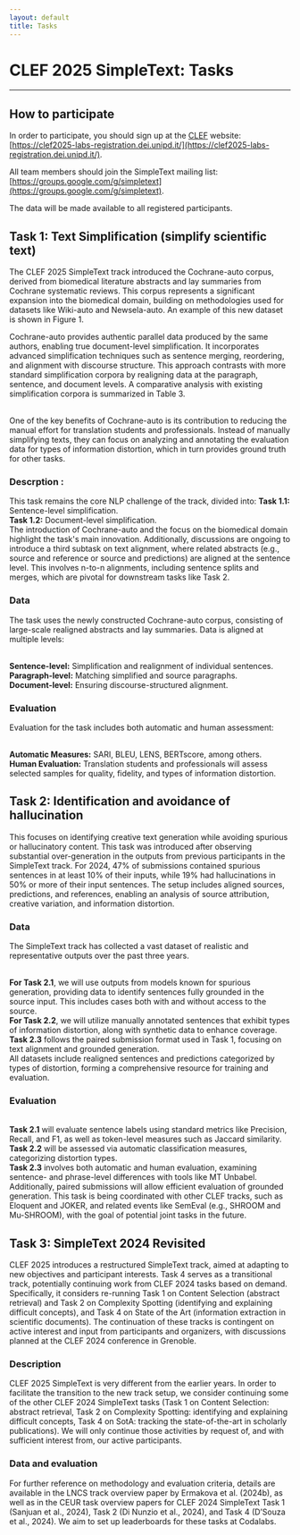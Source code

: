 ```yaml
---
layout: default
title: Tasks
---
```


# CLEF 2025 SimpleText: Tasks

---
## How to participate
In order to participate, you should sign up at the [CLEF](https://clef2025.clef-initiative.eu/index.php?page=Pages/registration.html) website: [https://clef2025-labs-registration.dei.unipd.it/](https://clef2025-labs-registration.dei.unipd.it/). 

All team members should join the SimpleText mailing list:
[https://groups.google.com/g/simpletext](https://groups.google.com/g/simpletext). 

The data will be made available to all registered participants.

## Task 1: Text Simplification (simplify scientific text)

The CLEF 2025 SimpleText track introduced the Cochrane-auto corpus, derived from biomedical literature abstracts and lay summaries from Cochrane systematic reviews. This corpus represents a significant expansion into the biomedical domain, building on methodologies used for datasets like Wiki-auto and Newsela-auto. An example of this new dataset is shown in Figure 1.

Cochrane-auto provides authentic parallel data produced by the same authors, enabling true document-level simplification. It incorporates advanced simplification techniques such as sentence merging, reordering, and alignment with discourse structure. This approach contrasts with more standard simplification corpora by realigning data at the paragraph, sentence, and document levels. A comparative analysis with existing simplification corpora is summarized in Table 3.

<br>One of the key benefits of Cochrane-auto is its contribution to reducing the manual effort for translation students and professionals. Instead of manually simplifying texts, they can focus on analyzing and annotating the evaluation data for types of information distortion, which in turn provides ground truth for other tasks.

### Descrption : 
This task remains the core NLP challenge of the track, divided into:
**Task 1.1:** Sentence-level simplification.
<br>**Task 1.2:** Document-level simplification.
<br>The introduction of Cochrane-auto and the focus on the biomedical domain highlight the task's main innovation. Additionally, discussions are ongoing to introduce a third subtask on text alignment, where related abstracts (e.g., source and reference or source and predictions) are aligned at the sentence level. This involves n-to-n alignments, including sentence splits and merges, which are pivotal for downstream tasks like Task 2.

### Data
The task uses the newly constructed Cochrane-auto corpus, consisting of large-scale realigned abstracts and lay summaries. Data is aligned at multiple levels:

<br>**Sentence-level:** Simplification and realignment of individual sentences.
<br>**Paragraph-level:** Matching simplified and source paragraphs.
<br>**Document-level:** Ensuring discourse-structured alignment.

### Evaluation
Evaluation for the task includes both automatic and human assessment:

<br>**Automatic Measures:** SARI, BLEU, LENS, BERTscore, among others.
<br>**Human Evaluation:** Translation students and professionals will assess selected samples for quality, fidelity, and types of information distortion.

## Task 2: Identification and avoidance of hallucination

This focuses on identifying creative text generation while avoiding spurious or hallucinatory content. This task was introduced after observing substantial over-generation in the outputs from previous participants in the SimpleText track. For 2024, 47% of submissions contained spurious sentences in at least 10% of their inputs, while 19% had hallucinations in 50% or more of their input sentences. The setup includes aligned sources, predictions, and references, enabling an analysis of source attribution, creative variation, and information distortion.

### Data

The SimpleText track has collected a vast dataset of realistic and representative outputs over the past three years.

<br>**For Task 2.1**, we will use outputs from models known for spurious generation, providing data to identify sentences fully grounded in the source input. This includes cases both with and without access to the source.
<br>**For Task 2.2**, we will utilize manually annotated sentences that exhibit types of information distortion, along with synthetic data to enhance coverage.
<br>**Task 2.3** follows the paired submission format used in Task 1, focusing on text alignment and grounded generation.
<br>All datasets include realigned sentences and predictions categorized by types of distortion, forming a comprehensive resource for training and evaluation.


### Evaluation

<br>**Task 2.1** will evaluate sentence labels using standard metrics like Precision, Recall, and F1, as well as token-level measures such as Jaccard similarity.
<br>**Task 2.2** will be assessed via automatic classification measures, categorizing distortion types.
<br>**Task 2.3** involves both automatic and human evaluation, examining sentence- and phrase-level differences with tools like MT Unbabel.
<br>Additionally, paired submissions will allow efficient evaluation of grounded generation. This task is being coordinated with other CLEF tracks, such as Eloquent and JOKER, and related events like SemEval (e.g., SHROOM and Mu-SHROOM), with the goal of potential joint tasks in the future.

## Task 3: SimpleText 2024 Revisited

CLEF 2025 introduces a restructured SimpleText track, aimed at adapting to new objectives and participant interests. Task 4 serves as a transitional track, potentially continuing work from CLEF 2024 tasks based on demand. Specifically, it considers re-running Task 1 on Content Selection (abstract retrieval) and Task 2 on Complexity Spotting (identifying and explaining difficult concepts), and Task 4 on State of the Art (information extraction in scientific documents). The continuation of these tracks is contingent on active interest and input from participants and organizers, with discussions planned at the CLEF 2024 conference in Grenoble.

### Description

CLEF 2025 SimpleText is very different from the earlier years. In order to facilitate the transition to the new track setup, we consider continuing some of the other CLEF 2024 SimpleText tasks (Task 1 on Content Selection: abstract retrieval, Task 2 on Complexity Spotting: identifying and explaining difficult concepts, Task 4 on SotA: tracking the state-of-the-art in scholarly publications). We will only continue those activities by request of, and with sufficient interest from, our active participants. 

### Data and evaluation

For further reference on methodology and evaluation criteria, details are available in the LNCS track overview paper by Ermakova et al. (2024b), as well as in the CEUR task overview papers for CLEF 2024 SimpleText Task 1 (Sanjuan et al., 2024), Task 2 (Di Nunzio et al., 2024), and Task 4 (D’Souza et al., 2024).  We aim to set up leaderboards for these tasks at Codalabs.
